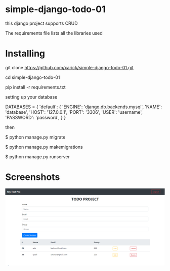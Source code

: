 # simple-django-todo-01

this django project supports CRUD

The requirements file lists all the libraries used

# Installing

git clone https://github.com/xarick/simple-django-todo-01.git 

cd simple-django-todo-01

pip install -r requirements.txt

setting up your database

DATABASES = {
    'default': {
        'ENGINE': 'django.db.backends.mysql',
        'NAME': 'database',
        'HOST': '127.0.0.1',
        'PORT': '3306',
        'USER': 'username',
        'PASSWORD': 'password',
    }
}

then

$ python manage.py migrate

$ python manage.py makemigrations

$ python manage.py runserver

# Screenshots
![](./static/01.png)

